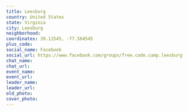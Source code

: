 ```yaml
---
title: Leesburg
country: United States
state: Virginia
city: Leesburg
neighborhood: 
coordinates: 39.11545, -77.564545
plus_code:
social_name: Facebook
social_url: https://www.facebook.com/groups/free.code.camp.leesburg
chat_name:
chat_url:
event_name:
event_url:
leader_name:
leader_url:
old_photo: 
cover_photo:
---
```

